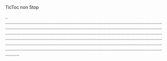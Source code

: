 TicToc non Stop

..
...................................................................................................................................................................................................................................................................................................................................................................................................................................................................................................................................................................................................................................................................................................................................................................................